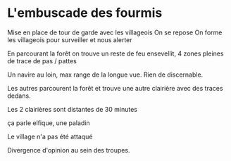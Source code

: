 # L'embuscade des fourmis 

Mise en place de tour de garde avec les villageois
On se repose
On forme les villageois pour surveiller et nous alerter


En parcourant la forêt on trouve un reste de feu ensevellit, 4 zones pleines de trace de pas / pattes

Un navire au loin, max range de la longue vue. Rien de discernable.

Les autres parcourent la forêt et trouve une autre clairière avec des traces dedans.

Les 2 clairières sont distantes de 30 minutes

ça parle elfique, une paladin

Le village n'a pas été attaqué

Divergence d'opinion au sein des troupes.